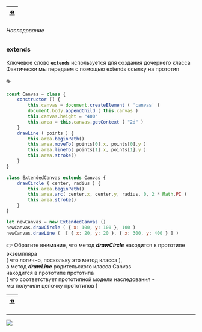 [ico20]: https://raw.githubusercontent.com/garevna/a-level-js-lessons/master/ico/a-level-20.png
[ico25]: https://raw.githubusercontent.com/garevna/a-level-js-lessons/master/ico/a-level-25.png
[hw-30]: https://raw.githubusercontent.com/garevna/a-level-js-lessons/master/ico/briefcase-30.png
[cap-30]: https://raw.githubusercontent.com/garevna/a-level-js-lessons/master/ico/coffee-30.png
[warn-25]: https://raw.githubusercontent.com/garevna/a-level-js-lessons/master/ico/warning-25.png
[link-25]: https://raw.githubusercontent.com/garevna/a-level-js-lessons/master/ico/link-25.png
[err-20]: https://raw.githubusercontent.com/garevna/a-level-js-lessons/master/ico/no_entry-20.png
[err-25]: https://raw.githubusercontent.com/garevna/a-level-js-lessons/master/ico/no_entry-25.png
[err-30]: https://raw.githubusercontent.com/garevna/a-level-js-lessons/master/ico/no_entry-30.png

| [:rewind:](Class#es6--ecmascript-2015-) |
|-|

###### Наследование

### extends

Ключевое слово **`extends`** используется для создания дочернего класса<br/>
Фактически мы передаем с помощью  extends  ссылку на прототип

:coffee:

```javascript
const Canvas = class {
    constructor () {
        this.canvas = document.createElement ( 'canvas' )
        document.body.appendChild ( this.canvas )
        this.canvas.height = "400"
        this.area = this.canvas.getContext ( "2d" )
    }
    drawLine ( points ) {
        this.area.beginPath()
        this.area.moveTo( points[0].x, points[0].y )
        this.area.lineTo( points[1].x, points[1].y )
        this.area.stroke()
    }
}

class ExtendedCanvas extends Canvas {
    drawCircle ( center, radius ) {
        this.area.beginPath()
        this.area.arc( center.x, center.y, radius, 0, 2 * Math.PI )
        this.area.stroke()
    }
}

let newCanvas = new ExtendedCanvas ()
newCanvas.drawCircle ( { x: 100, y: 100 }, 100 )
newCanvas.drawLine (  [ { x: 20, y: 20 }, { x: 300, y: 400 } ] )
```
👉 Обратите внимание, что метод **_drawCircle_** находится в прототипе экземпляра <br/>
( что логично, поскольку это метод класса ), <br/>
а метод **_drawLine_** родительского класса  Canvas<br/>
находится в прототипе прототипа <br/>
( что соответствует прототипной модели наследования - <br/>
мы получили цепочку прототипов )

| [:rewind:](Class#es6--ecmascript-2015-) |
|-|

_________________________________________________________________________

![](https://github.com/garevna/js-course/raw/master/images/a-level-ico.png?raw=true)
